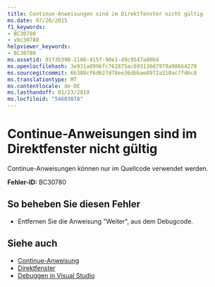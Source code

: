 ```yaml
---
title: Continue-Anweisungen sind im Direktfenster nicht gültig
ms.date: 07/20/2015
f1_keywords:
- BC30780
- vbc30780
helpviewer_keywords:
- BC30780
ms.assetid: 91f3b390-1180-415f-90e1-49c9547a00bd
ms.openlocfilehash: 3e931a8996fc762875ac693136d7979a90664270
ms.sourcegitcommit: 6b308cf6d627d78ee36dbbae8972a310ac7fd6c8
ms.translationtype: MT
ms.contentlocale: de-DE
ms.lasthandoff: 01/23/2019
ms.locfileid: "54603078"
---
```

# <a name="continue-statements-are-not-valid-in-the-immediate-window"></a>Continue-Anweisungen sind im Direktfenster nicht gültig
Continue-Anweisungen können nur im Quellcode verwendet werden.  
  
 **Fehler-ID:** BC30780  
  
## <a name="to-correct-this-error"></a>So beheben Sie diesen Fehler  
  
-   Entfernen Sie die Anweisung "Weiter", aus dem Debugcode.  
  
## <a name="see-also"></a>Siehe auch
- [Continue-Anweisung](../../visual-basic/language-reference/statements/continue-statement.md)
- [Direktfenster](/visualstudio/ide/reference/immediate-window)
- [Debuggen in Visual Studio](/visualstudio/debugger/debugging-in-visual-studio)
